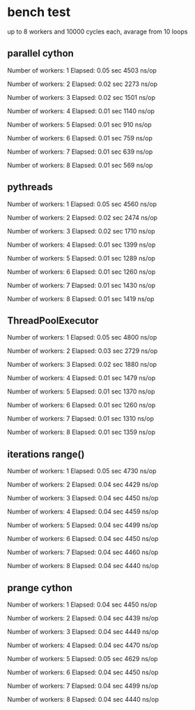 # bench test
up to 8 workers and 10000 cycles each, avarage from 10 loops

## parallel cython

Number of workers: 1	 Elapsed: 0.05 sec	4503 ns/op

Number of workers: 2	 Elapsed: 0.02 sec	2273 ns/op

Number of workers: 3	 Elapsed: 0.02 sec	1501 ns/op

Number of workers: 4	 Elapsed: 0.01 sec	1140 ns/op

Number of workers: 5	 Elapsed: 0.01 sec	910 ns/op

Number of workers: 6	 Elapsed: 0.01 sec	759 ns/op

Number of workers: 7	 Elapsed: 0.01 sec	639 ns/op

Number of workers: 8	 Elapsed: 0.01 sec	569 ns/op

## pythreads

Number of workers: 1	 Elapsed: 0.05 sec	4560 ns/op

Number of workers: 2	 Elapsed: 0.02 sec	2474 ns/op

Number of workers: 3	 Elapsed: 0.02 sec	1710 ns/op

Number of workers: 4	 Elapsed: 0.01 sec	1399 ns/op

Number of workers: 5	 Elapsed: 0.01 sec	1289 ns/op

Number of workers: 6	 Elapsed: 0.01 sec	1260 ns/op

Number of workers: 7	 Elapsed: 0.01 sec	1430 ns/op

Number of workers: 8	 Elapsed: 0.01 sec	1419 ns/op

## ThreadPoolExecutor

Number of workers: 1	 Elapsed: 0.05 sec	4800 ns/op

Number of workers: 2	 Elapsed: 0.03 sec	2729 ns/op

Number of workers: 3	 Elapsed: 0.02 sec	1880 ns/op

Number of workers: 4	 Elapsed: 0.01 sec	1479 ns/op

Number of workers: 5	 Elapsed: 0.01 sec	1370 ns/op

Number of workers: 6	 Elapsed: 0.01 sec	1260 ns/op

Number of workers: 7	 Elapsed: 0.01 sec	1310 ns/op

Number of workers: 8	 Elapsed: 0.01 sec	1359 ns/op

## iterations range()

Number of workers: 1	 Elapsed: 0.05 sec	4730 ns/op

Number of workers: 2	 Elapsed: 0.04 sec	4429 ns/op

Number of workers: 3	 Elapsed: 0.04 sec	4450 ns/op

Number of workers: 4	 Elapsed: 0.04 sec	4459 ns/op

Number of workers: 5	 Elapsed: 0.04 sec	4499 ns/op

Number of workers: 6	 Elapsed: 0.04 sec	4450 ns/op

Number of workers: 7	 Elapsed: 0.04 sec	4460 ns/op

Number of workers: 8	 Elapsed: 0.04 sec	4440 ns/op

## prange cython

Number of workers: 1	 Elapsed: 0.04 sec	4450 ns/op

Number of workers: 2	 Elapsed: 0.04 sec	4439 ns/op

Number of workers: 3	 Elapsed: 0.04 sec	4449 ns/op

Number of workers: 4	 Elapsed: 0.04 sec	4470 ns/op

Number of workers: 5	 Elapsed: 0.05 sec	4629 ns/op

Number of workers: 6	 Elapsed: 0.04 sec	4450 ns/op

Number of workers: 7	 Elapsed: 0.04 sec	4499 ns/op

Number of workers: 8	 Elapsed: 0.04 sec	4440 ns/op